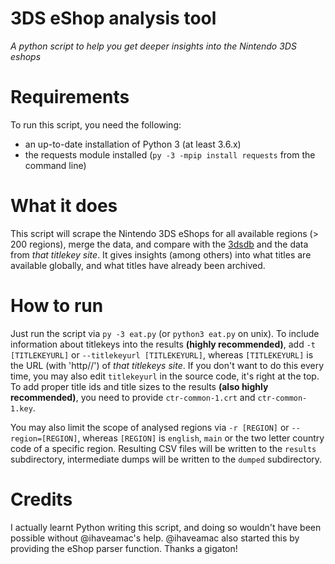 # 3DS eShop analysis tool
_A python script to help you get deeper insights into the Nintendo 3DS eshops_

# Requirements
To run this script, you need the following:
* an up-to-date installation of Python 3 (at least 3.6.x)
* the requests module installed (`py -3 -mpip install requests` from the command line)

# What it does
This script will scrape the Nintendo 3DS eShops for all available regions (> 200 regions), merge the data, and compare with the [3dsdb](http://www.3dsdb.com/) and the data from _that titlekey site_. It gives insights (among others) into what titles are available globally, and what titles have already been archived.

# How to run
Just run the script via `py -3 eat.py` (or `python3 eat.py` on unix). To include information about titlekeys into the results __(highly recommended)__, add `-t [TITLEKEYURL]` or `--titlekeyurl [TITLEKEYURL]`, whereas `[TITLEKEYURL]` is the URL (with 'http//') of _that titlekeys site_. If you don't want to do this every time, you may also edit `titlekeyurl` in the source code, it's right at the top. To add proper title ids and title sizes to the results __(also highly recommended)__, you need to provide `ctr-common-1.crt` and `ctr-common-1.key`.

You may also limit the scope of analysed regions via `-r [REGION]` or `--region=[REGION]`, whereas `[REGION]` is `english`, `main` or the two letter country code of a specific region. Resulting CSV files will be written to the `results` subdirectory, intermediate dumps will be written to the `dumped` subdirectory.

# Credits
I actually learnt Python writing this script, and doing so wouldn't have been possible without @ihaveamac's help. @ihaveamac also started this by providing the eShop parser function. Thanks a gigaton!
